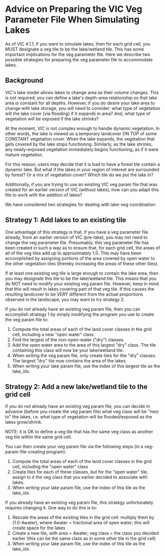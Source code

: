 # Advice on Preparing the VIC Veg Parameter File When Simulating Lakes

As of VIC 4.1.1, if you want to simulate lakes, then for each grid cell, you MUST designate a veg tile to be the lake/wetland tile. This has some important implications for the veg parameter file. Here we describe two possible strategies for preparing the veg parameter file to accommodate lakes.

## Background

VIC's lake model allows lakes to change area as their volume changes. This is not required; you can define a lake's depth-area relationship so that lake area is constant for all depths. However, if you do desire your lake area to change with lake storage, you will need to consider: what type of vegetation will the lake cover (via flooding) if it expands in area? And, what type of vegetation will be exposed if the lake shrinks?

At the moment, VIC is not complex enough to handle dynamic vegetation. In other words, the lake is viewed as a temporary landcover ON TOP of some CONSTANT vegetation cover. When the lake expands, the vegetation that gets covered by the lake stops functioning. Similarly, as the lake shrinks, any newly-exposed vegetation immediately begins functioning, as if it were mature vegetation.

For this reason, users may decide that it is bad to have a forest tile contain a dynamic lake. But what if the lakes in your region of interest are surrounded by forest? Or a mix of vegetation cover? Which tile do we put the lake in?

Additionally, if you are trying to use an existing VIC veg param file that was created for an earlier version of VIC (without lakes), how can you adapt this file to work with the addition of lakes?

We have considered two strategies for dealing with lake-veg coordination:

## Strategy 1: Add lakes to an existing tile

One advantage of this strategy is that, if you have a veg parameter file already, from an earlier version of VIC (pre-lake), you may not need to change the veg parameter file. Presumably, this veg parameter file has been created in such a way as to ensure that, for each grid cell, the areas of all of the veg tiles add up to approximately 1.0\. This may have been accomplished by assigning portions of the area covered by open water to the other vegetation tiles (thereby increasing the areas of these other tiles).

If at least one existing veg tile is large enough to contain the lake area, then you may designate this tile to be the lake/wetland tile. This means that you do NOT need to modify your existing veg param file. However, keep in mind that this will result in lakes covering part of that veg tile. If this causes the resulting landcover to be VERY different from the actual proportions observed in the landscape, you may want to try strategy 2.

If you do not already have an existing veg param file, then you can accomplish strategy 1 by simply modifying the program you use to create the veg param file to:

1.  Compute the total areas of each of the land cover classes in the grid cell, including a new "open water" class
2.  Find the largest of the non-open-water ("dry") classes.
3.  Add the open water area to the area of this largest "dry" class. The tile containing this class will now be your lake/wetland tile.
4.  When writing the veg param file, only create tiles for the "dry" classes. The largest "dry" tile now contains the area of the lakes.
5.  When writing your lake param file, use the index of this largest tile as the lake_idx.

## Strategy 2: Add a new lake/wetland tile to the grid cell

If you do not already have an existing veg param file, you can decide in advance (before you create the veg param file) what veg class will be "next to" the lakes, i.e. what type of vegetation will be flooded/exposed as the lakes grow/shrink.

NOTE: it is OK to define a veg tile that has the same veg class as another veg tile within the same grid cell.

You can then create your veg param file via the following steps (in a veg-param-file-creating program):

1.  Compute the total areas of each of the land cover classes in the grid cell, including the "open water" class
2.  Create tiles for each of these classes, but for the "open water" tile, assign to it the veg class that you earlier decided to associate with lakes.
3.  When writing your lake param file, use the index of this tile as the lake_idx.

If you already have an existing veg param file, this strategy unfortunately requires changing it. One way to do this is to:

1.  Rescale the areas of the existing tiles in the grid cell: multiply them by (1.0-Awater), where Awater = fractional area of open water; this will create space for the lakes
2.  Create a new tile, with area = Awater; veg class = the class you decided earlier (this can be the same class as in some other tile in the grid cell)
3.  When writing your lake param file, use the index of this tile as the lake_idx.
